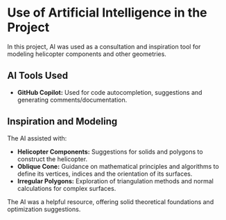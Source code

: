 # Use of Artificial Intelligence in the Project

In this project, AI was used as a consultation and inspiration tool for modeling helicopter components and other geometries.

## AI Tools Used

*   **GitHub Copilot:** Used for code autocompletion, suggestions and generating comments/documentation.

## Inspiration and Modeling

The AI assisted with:
*   **Helicopter Components:** Suggestions for solids and polygons to construct the helicopter.
*   **Oblique Cone:** Guidance on mathematical principles and algorithms to define its vertices, indices and the orientation of its surfaces.
*   **Irregular Polygons:** Exploration of triangulation methods and normal calculations for complex surfaces.

The AI was a helpful resource, offering solid theoretical foundations and optimization suggestions.